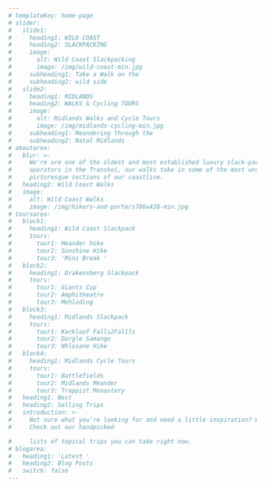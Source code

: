 ```yaml
---
# templateKey: home-page
# slider:
#   slide1:
#     heading1: WILD COAST
#     heading2: SLACKPACKING
#     image:
#       alt: Wild Coast Slackpacking
#       image: /img/wild-coast-min.jpg
#     subheading1: Take a Walk on the
#     subheading2: wild side
#   slide2:
#     heading1: MIDLANDS
#     heading2: WALKS & Cycling TOURS
#     image:
#       alt: Midlands Walks and Cycle Tours
#       image: /img/midlands-cycling-min.jpg
#     subheading1: Meandering through the
#     subheading2: Natal Midlands
# aboutarea:
#   blur: >-
#     We're are one of the oldest and most established luxury slack-packing
#     operators in the Transkei, our walks take in some of the most unspoilt and
#     picturesque sections of our coastline.
#   heading2: Wild Coast Walks
#   image:
#     alt: Wild Coast Walks
#     image: /img/hikers-and-porters786x426-min.jpg
# toursarea:
#   block1:
#     heading1: Wild Coast Slackpack
#     tours:
#       tour1: Meander hike
#       tour2: Sunshine Hike
#       tour3: 'Mini Break '
#   block2:
#     heading1: Drakensberg Slackpack
#     tours:
#       tour1: Giants Cup
#       tour2: Amphitheatre
#       tour3: Mehloding
#   block3:
#     heading1: Midlands Slackpack
#     tours:
#       tour1: Karkloof Falls2Fallls
#       tour2: Dargle Samango
#       tour3: Nhlosane Hike
#   block4:
#     heading1: Midlands Cycle Tours
#     tours:
#       tour1: Battlefields
#       tour2: Midlands Meander
#       tour3: Trappist Monastery
#   heading1: Best
#   heading2: Selling Trips
#   introduction: >-
#     Not sure what you’re looking for and need a little inspiration? We can help.
#     Check out our handpicked

#     lists of topical trips you can take right now.
# blogarea:
#   heading1: 'Latest '
#   heading2: Blog Posts
#   switch: false
---
```


